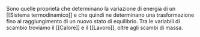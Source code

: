 Sono quelle proprietà che determinano la variazione di energia di un [[Sistema termodinamico]] e che quindi ne determinano una trasformazione fino al raggiungimento di un nuovo stato di equilibrio.
Tra le variabili di scambio troviamo il [[Calore]] e il [[Lavoro]], oltre agli scambi di massa.